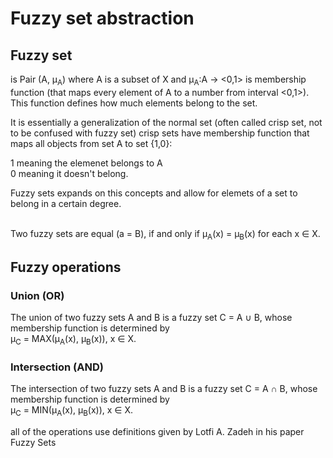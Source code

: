 # Fuzzy set abstraction

## Fuzzy set 
<p>is Pair (A, μ<sub>A</sub>) where A is a subset of X 
and μ<sub>A</sub>:A -> <0,1> is membership function (that maps every element of A to a number from interval <0,1>).
This function defines how much elements belong to the set.
</p>
<p>It is essentially a generalization of the normal set (often called crisp set, not to be confused with fuzzy set)
crisp sets have membership function that maps all objects from set A to set {1,0}:
</p>
1 meaning the elemenet belongs to A</br>
0 meaning it doesn't belong.</br>
<p>Fuzzy sets expands on this concepts and allow for elemets of a set to belong in a certain degree.</p>


</br>
Two fuzzy sets are equal (a = B), if and only if μ<sub>A</sub>(x) = μ<sub>B</sub>(x)
for each x ∈ X.

## Fuzzy operations

### Union (OR)
The union of two fuzzy sets A and B is a fuzzy set C = A ∪ B,
whose membership function is determined by
</br>
    μ<sub>C</sub> = MAX(μ<sub>A</sub>(x), μ<sub>B</sub>(x)), x ∈ X.

### Intersection (AND)
The intersection of two fuzzy sets A and B is a fuzzy set C = A ∩ B,
whose membership function is determined by
</br>
    μ<sub>C</sub> = MIN(μ<sub>A</sub>(x), μ<sub>B</sub>(x)), x ∈ X.


all of the operations use definitions given by Lotfi A. Zadeh in his paper Fuzzy Sets
